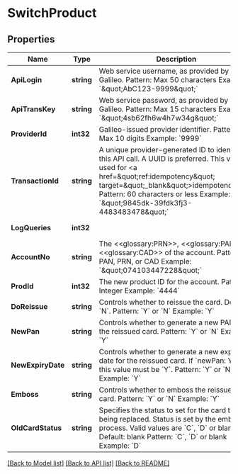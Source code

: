 # SwitchProduct

## Properties
Name | Type | Description | Notes
------------ | ------------- | ------------- | -------------
**ApiLogin** | **string** | Web service username, as provided by Galileo. Pattern: Max 50 characters Example: &#x60;\&quot;AbC123-9999\&quot;&#x60; | [optional] [default to AbC123-9999]
**ApiTransKey** | **string** | Web service password, as provided by Galileo. Pattern: Max 15 characters Example: &#x60;\&quot;4sb62fh6w4h7w34g\&quot;&#x60; | [optional] [default to 4sb62fh6w4h7w34g]
**ProviderId** | **int32** | Galileo-issued provider identifier. Pattern: Max 10 digits Example: &#x60;9999&#x60; | [optional] [default to 9999]
**TransactionId** | **string** | A unique provider-generated ID to identify this API call. A UUID is preferred. This value is used for &lt;a href&#x3D;\&quot;ref:idempotency\&quot; target&#x3D;\&quot;_blank\&quot;&gt;idempotency&lt;/a&gt;. Pattern: 60 characters or less Example: &#x60;\&quot;9845dk-39fdk3fj3-4483483478\&quot;&#x60; | [default to 123e4567-e89b-12d3-a456-426614174000]
**LogQueries** | **int32** |  | [optional] [default to LOG_QUERIES.0_]
**AccountNo** | **string** | The &lt;&lt;glossary:PRN&gt;&gt;, &lt;&lt;glossary:PAN&gt;&gt; or &lt;&lt;glossary:CAD&gt;&gt; of the account. Pattern: PAN, PRN, or CAD Example: &#x60;\&quot;074103447228\&quot;&#x60; | [default to 074103447228]
**ProdId** | **int32** | The new product ID for the account. Pattern: Integer Example: &#x60;4444&#x60; | [default to 4444]
**DoReissue** | **string** | Controls whether to reissue the card. Default: &#x60;N&#x60;. Pattern: &#x60;Y&#x60; or &#x60;N&#x60; Example: &#x60;Y&#x60; | [optional] [default to DO_REISSUE.N]
**NewPan** | **string** | Controls whether to generate a new PAN for the reissued card. Pattern: &#x60;Y&#x60; or &#x60;N&#x60; Example: &#x60;Y&#x60; | [optional] [default to null]
**NewExpiryDate** | **string** | Controls whether to generate a new expiry date for the reissued card. If &#x60;newPan: Y&#x60; then this value must be &#x60;Y&#x60;. Pattern: &#x60;Y&#x60; or &#x60;N&#x60; Example: &#x60;Y&#x60; | [optional] [default to null]
**Emboss** | **string** | Controls whether to emboss the reissued card. Pattern: &#x60;Y&#x60; or &#x60;N&#x60; Example: &#x60;Y&#x60; | [optional] [default to null]
**OldCardStatus** | **string** | Specifies the status to set for the card that is being replaced. Status is set by the emboss process. Valid values are &#x60;C&#x60;, &#x60;D&#x60; or blank. Default: blank Pattern: &#x60;C&#x60;, &#x60;D&#x60; or blank Example: &#x60;D&#x60; | [optional] [default to null]

[[Back to Model list]](../README.md#documentation-for-models) [[Back to API list]](../README.md#documentation-for-api-endpoints) [[Back to README]](../README.md)

